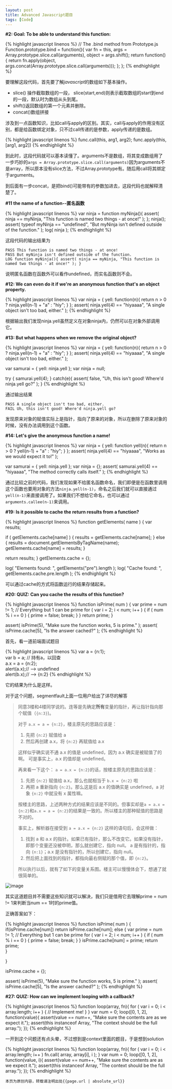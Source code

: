 ```yaml
---
layout: post
title: Advanced Javascript题目
tags: [Code]
---
```



**#2: Goal: To be able to understand this function:**

{% highlight javascript linenos %}
// The .bind method from Prototype.js 
Function.prototype.bind = function(){ 
  var fn = this, args = Array.prototype.slice.call(arguments), object = args.shift(); 
  return function(){ 
    return fn.apply(object, 
      args.concat(Array.prototype.slice.call(arguments))); 
  }; 
};
{% endhighlight %}


要理解这段代码，首先要了解*javascript*的数组如下基本操作。

- slice() 操作截取数组的一段， slice(start,end)则表示截取数组的start到end的一段，默认时为数组从头到尾。
- shift()返回数组的第一个元素并删除。
- concat()数组拼接

涉及到一点函数知识，比如call与apply的区别。其实，call与apply的作用没有区别，都是给函数绑定对象，只不过call传递的是参数，apply传递的是数组。

{% highlight javascript linenos %}
func.call(this, arg1, arg2);
func.apply(this, [arg1, arg2])
{% endhighlight %}

到此时，这段代码就可以基本读懂了。arguments不是数组，将其变成数组用了一步巧妙的`args = Array.prototype.slice.call(arguments)`因为arguments不是array，所以原本没有slice方法，不过Array.prototype有。随后用call将其绑定于arguments。

到后面有一步concat，是把bind()可能带有的参数加进去，这段代码也就解释清楚了。



**#11 the name of a function--匿名函数**

{% highlight javascript linenos %}
var ninja = function myNinja(){ 
  assert( ninja == myNinja, "This function is named two things - at once!" ); 
}; 
ninja(); 
assert( typeof myNinja == "undefined", "But myNinja isn't defined outside of the function." ); 
log( ninja );
{% endhighlight %}

这段代码的输出结果为

```
PASS This function is named two things - at once!
PASS But myNinja isn't defined outside of the function.
LOG function myNinja(){ assert( ninja == myNinja, "This function is named two things - at once!" ); }
```

说明匿名函数在函数外可以看作undefined，而实名函数则不会。



**#12: We can even do it if we're an anonymous function that's an object property.**

{% highlight javascript linenos %}
var ninja = { 
  yell: function(n){ 
    return n > 0 ? ninja.yell(n-1) + "a" : "hiy"; 
  } 
}; 
assert( ninja.yell(4) == "hiyaaaa", "A single object isn't too bad, either." );
{% endhighlight %}

根据输出我们发现ninja.yell虽然定义在对象ninja内，仍然可以在对象外部调用它。



**#13: But what happens when we remove the original object?**

{% highlight javascript linenos %}
var ninja = { 
  yell: function(n){ 
    return n > 0 ? ninja.yell(n-1) + "a" : "hiy"; 
  } 
}; 
assert( ninja.yell(4) == "hiyaaaa", "A single object isn't too bad, either." ); 

var samurai = { yell: ninja.yell }; 
var ninja = null; 

try { 
  samurai.yell(4); 
} catch(e){ 
  assert( false, "Uh, this isn't good! Where'd ninja.yell go?" ); 
}
{% endhighlight %}

通过输出结果

```
PASS A single object isn't too bad, either.
FAIL Uh, this isn't good! Where'd ninja.yell go?
```

发现原来对象的赋值实际上是指针，指向了原来的对象，所以在删除了原来对象的时候，没有办法调用到这个函数。



**#14: Let's give the anonymous function a name!**

{% highlight javascript linenos %}
var ninja = { 
  yell: function yell(n){ 
    return n > 0 ? yell(n-1) + "a" : "hiy"; 
  } 
}; 
assert( ninja.yell(4) == "hiyaaaa", "Works as we would expect it to!" ); 

var samurai = { yell: ninja.yell }; 
var ninja = {}; 
assert( samurai.yell(4) == "hiyaaaa", "The method correctly calls itself." );
{% endhighlight %}

通过比较之前的代码，我们发现如果不给匿名函数命名，我们即便是在函数里调用这个函数也要用对象的方法`ninja.yell(n-1)`，命名之后我们就可以直接通过`yell(n-1)`来直接调用了。如果我们不想给它命名，也可以通过`arguments.callee(n-1)`来调用。



**#19: Is it possible to cache the return results from a function?**

{% highlight javascript linenos %}
function getElements( name ) { 
  var results; 

  if ( getElements.cache[name] ) { 
    results = getElements.cache[name]; 
  } else { 
    results = document.getElementsByTagName(name); 
    getElements.cache[name] = results; 
  } 

  return results; 
} 
getElements.cache = {}; 

log( "Elements found: ", getElements("pre").length ); 
log( "Cache found: ", getElements.cache.pre.length );
{% endhighlight %}

可以通过cache的方式将函数运行的结果存储起来。



**#20: QUIZ: Can you cache the results of this function?**

{% highlight javascript linenos %}
function isPrime( num ) {
  var prime = num != 1; // Everything but 1 can be prime
  for ( var i = 2; i < num; i++ ) {
    if ( num % i == 0 ) {
      prime = false;
      break;
    }
  }
  return prime;
}

assert( isPrime(5), "Make sure the function works, 5 is prime." );
assert( isPrime.cache[5], "Is the answer cached?" );
{% endhighlight %}



首先，看一道前端面试题目

{% highlight javascript linenos %}
var a = {n:1};  
var b = a; // 持有a，以回查  
a.x = a = {n:2};  
alert(a.x);// --> undefined  
alert(b.x);// --> {n:2}
{% endhighlight %}

它的结果为什么是这样。

对于这个问题，segmentfault上面一位用户给出了详尽的解答

> 同意3楼和4楼同学说的。连等是先确定**所有**变量的指针，再让指针指向那个赋值（`{n:3}`)。
>
> 对于 `a.x = a = {n:2}`，楼主原先的思路应该是：
>
> 1. 先把 `{n:2}` 赋值给 a
> 2. 然后再创建 a.x，将 `{n:2}` 再赋值给 a.x
>
> 这样似乎确实说不通 a.x 的值是 undefined，因为 a.x 确实是被赋值了的啊。 可是事实上，a.x 的值却是 undefined。
>
> 再来看一下这个： `a = a.x = {n:2}`的话，按楼主原先的思路应该是：
>
> 1. 先把 `{n:2}` 赋值给 a.x，那么也就相当于 `b.x = {n:2}` 啦
> 2. 再把 a 重新指向 `{n:2}`。那么这是后 a.x 的值确实是 undefined，a 对象 `{n:2}` 中就没有 x 属性嘛。
>
> 按楼主的思路，上述两种方式的结果应该是不同的。但事实却是`a = a.x = {n:2}`和`a.x = a = {n:2}`的结果是一致的。所以楼主的那种赋值的思路是不对的。
>
> 事实上，解析器在接受到 `a = a.x = {n:2}` 这样的语句后，会这样做：
>
> 1. 找到 a 和 a.x 的指针。如果已有指针，那么不改变它。如果没有指针，即那个变量还没被申明，那么就创建它，指向 null。
>    a 是有指针的，指向 `{n:1}`；a.x 是没有指针的，所以创建它，指向 null。
> 2. 然后把上面找到的指针，都指向最右侧赋的那个值，即 `{n:2}`。
>
> 所以执行以后，就有了如下的变量关系图。楼主可以慢慢体会下，想通了就很简单的。

 ![image](https://segmentfault.com/img/bVleKD) 



其实这道题目并不需要这些知识就可以解决，我们只是借用它去理解prime = num != 1来判断当num == 1时的prime值。

正确答案如下：

{% highlight javascript linenos %}
function isPrime( num ) {
  if(isPrime.cache[num]) return isPrime.cache[num];
  else {
      var prime = num != 1; // Everything but 1 can be prime
      for ( var i = 2; i < num; i++ ) {
        if ( num % i == 0 ) {
          prime = false;
          break;
        }
      }
      isPrime.cache[num] = prime;
      return prime;   
  }

}

isPrime.cache = {};

assert( isPrime(5), "Make sure the function works, 5 is prime." );
assert( isPrime.cache[5], "Is the answer cached?" );
{% endhighlight %}



**#27: QUIZ: How can we implement looping with a callback?**

{% highlight javascript linenos %}
function loop(array, fn){
  for ( var i = 0; i < array.length; i++ ) {
    // Implement me!
  }
}
var num = 0;
loop([0, 1, 2], function(value){
  assert(value == num++, "Make sure the contents are as we expect it.");
  assert(this instanceof Array, "The context should be the full array.");
});
{% endhighlight %}

一开到这个问题还有点头晕，不过想到是context里面的题目，于是想到solution

{% highlight javascript linenos %}
function loop(array, fn){
  for ( var i = 0; i < array.length; i++ )
    fn.call( array, array[i], i );
}
var num = 0;
loop([0, 1, 2], function(value, i){
  assert(value == num++, "Make sure the contents are as we expect it.");
  assert(this instanceof Array, "The context should be the full array.");
});
{% endhighlight %}

```
本页为原创内容，转载请注明出处{{page.url | absolute_url}}
```





